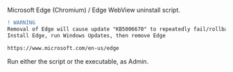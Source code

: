 Microsoft Edge (Chromium) / Edge WebView uninstall script.


```diff
! WARNING
Removal of Edge will cause update "KB5006670" to repeatedly fail/rollback.
Install Edge, run Windows Updates, then remove Edge

https://www.microsoft.com/en-us/edge
```

Run either the script or the executable, as Admin.
